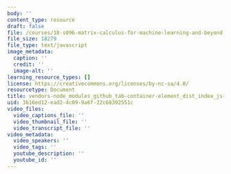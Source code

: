 ```yaml
---
body: ''
content_type: resource
draft: false
file: /courses/18-s096-matrix-calculus-for-machine-learning-and-beyond-january-iap-2022/vendors-node_modules_github_tab-container-element_dist_index_js-node_modules_github_auto-comp-d0a479-59a6ec35bd52.js
file_size: 18279
file_type: text/javascript
image_metadata:
  caption: ''
  credit: ''
  image-alt: ''
learning_resource_types: []
license: https://creativecommons.org/licenses/by-nc-sa/4.0/
resourcetype: Document
title: vendors-node_modules_github_tab-container-element_dist_index_js-node_modules_github_auto-comp-d0a479-59a6ec35bd52.js
uid: 3b16ed12-ead2-4c09-9a6f-22c68392551c
video_files:
  video_captions_file: ''
  video_thumbnail_file: ''
  video_transcript_file: ''
video_metadata:
  video_speakers: ''
  video_tags: ''
  youtube_description: ''
  youtube_id: ''
---
```

